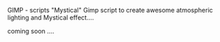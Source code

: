 GIMP - scripts "Mystical"
Gimp script to create awesome atmospheric lighting and Mystical effect....

coming soon ....
